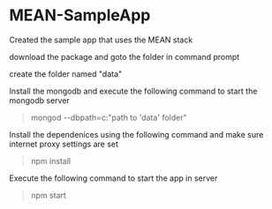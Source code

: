 MEAN-SampleApp
==============

Created the sample app that uses the MEAN stack

download the package and goto the folder in command prompt

create the folder named "data"

Install the mongodb and execute the following command to start the mongodb server

>mongod --dbpath=c:"path to 'data' folder"

Install the dependenices using the following command and make sure internet proxy settings are set
>npm install

Execute the following command to start the app in server
>npm start


